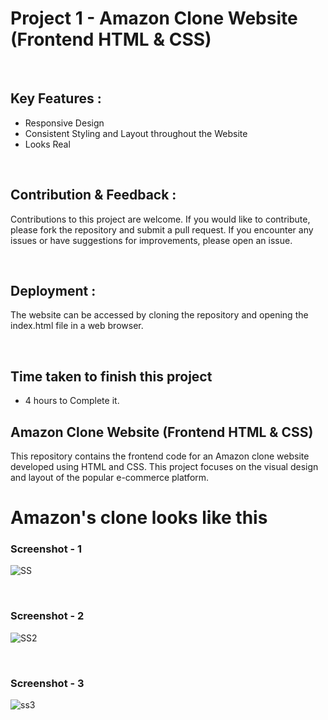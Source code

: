 # Project 1 -  Amazon Clone Website (Frontend HTML & CSS)

<br>

## Key Features :
- Responsive Design
- Consistent Styling and Layout throughout the Website
- Looks Real

<br>

## Contribution & Feedback :

Contributions to this project are welcome. If you would like to contribute, please fork the repository and submit a pull request. If you encounter any issues or have suggestions for improvements, please open an issue.

<br>

## Deployment :
The website can be accessed by cloning the repository and opening the index.html file in a web browser.


<br>

## Time taken to finish this project
- 4 hours to Complete it.

## Amazon Clone Website (Frontend HTML & CSS)
This repository contains the frontend code for an Amazon clone website developed using HTML and CSS. This project focuses on the visual design and layout of the popular e-commerce platform.

# Amazon's clone looks like this

### Screenshot - 1
![SS](https://github.com/adilsiddiqui70786/Amazon-CLone/assets/117959085/92989099-7197-4d58-9d56-1135f3f3b9e5)


<br>

### Screenshot - 2
![SS2](https://github.com/adilsiddiqui70786/Amazon-CLone/assets/117959085/62b2ad65-b0f4-42a2-9660-650136c99346)

<br>


### Screenshot - 3
![ss3](https://github.com/adilsiddiqui70786/Amazon-CLone/assets/117959085/e0723300-9db2-43d8-a7b1-c46257fe8eb5)
